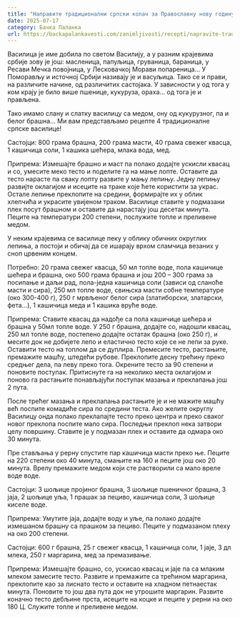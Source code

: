 ```yaml
---
title: "Направите традиционални српски колач за Православну нову годину"
date: 2025-07-17
category: Бачка Паланка
url: https://backapalankavesti.com/zanimljivosti/recepti/napravite-tradicionalni-srpski-kolac-za-pravoslavnu-novu-godinu2/
---
```


Василица је име добила по светом Василију, а у разним крајевима србије зову је још: масленица, папуљица, груваница, бараница, у Ресави Мечка повојница, у Лесковачкој Морави попареница… У Поморављу и источној Србији називају је и васуљица. Тако се и прави, на различите начине, од различитих састојака. У зависности у од тога у ком крају је било више пшенице, кукуруза, ораха… од тога је и прављена.

Тако имамо слану и слатку василицу са медом, ону од кукурузног, па и белог брашна… Ми вам представљамо рецепте 4 традиционалне српске василице!

Састојци: 800 грама брашна, 200 грама масти, 40 грама свежег квасца, 1 кашичица соли, 1 кашика шећера, млака вода, мед.

Припрема: Измешајте брашно и маст па полако додајте ускисли квасац и со, умесите меко тесто и поделите га на мање лопте. Оставите да тесто нарасте па сваку лопту развите у мању лепињу. Једну лепињу развијте оклагијом и исеците на траке које ћете користити за украс. Остале лепиње преклопите на средини, формирајте их у облик хлепчића и украсите увијеном траком. Василице ставите у подмазани плех посут брашном и оставите да нарастају још десетак минута. Пеците на температури 200 степени, послужите топле и преливене медом.

У неким крајевима се василице пеку у облику обичних округлих лепиња, а постоји и обичај да се ишарају врхом сламчица везаних у сноп црвеним концем.

Потребно: 20 грама свежег квасца, 50 мл топле воде, пола кашичице шећера и брашна, око 500 грама брашна и још 200 – 300 грама за посипање и даљи рад, пола-једна кашичица соли (зависи од сланоће масти и сира), 250 мл топле воде, свињска масти собне температуре (око 300-400 г), 250 г мрвљеног белог сира (златиборски, златарски, фета…), 1 кашичица меда и 1 кашика вруће воде.

Припрема: Ставите квасац да надође са пола кашичице шећера и брашна у 50мл топле воде. У 250 г брашна, додајте со, надошли квасац, 250 мл топле воде, постепено додајте остатак брашна (око 250 г), и месите док не добијете лепо и еластично тесто које се не лепи за руке. Оставити тесто на топлом да се дуплира. Премесите тесто, растањите, премажите машћу, штедећи рубове. Преклопите десну трећину преко средњег дела, па леву преко тога. Окрените тесто за 90 степени и поновите поступак. Притиснуте га на неколико места оклагијом и поново га растањите понављајући поступак мазања и преклапања још 2 пута.

После трећег мазања и преклапања растањите је и не мажите машћу већ поспите комадиће сира по средини теста. Ако желите округлу Василицу онда полако преклапајте тесто преко центра и преко сваког новог преклопа поспите мало сира. Последњи преклоп нека затвори целу површину. Ставите је у подмазан плех и оставите да одмара око 30 минута.

Пре стављања у рерну спустите пар кашичица масти преко ње. Пеците на 220 степени око 40 минута, смањите на 160 и пеците још око 20 минута. Врелу премажите медом који сте растворили са мало вреле воде воде.

Састојци: 3 шољице пројиног брашна, 3 шољице пшеничног брашна, 3 јаја, 2 шољице уља, 1 прашак за пециво, кашичица соли, 3 шољице киселе воде.

Припрема: Умутите јаја, додајте воду и уље, па полако додајте измешаном брашну са прашком за пециво. Пеците у подмазаном плеху на око 200 степени.

Састојци: 600 г брашна, 25 г свежег квасца, 1 кашичица соли, 1 јаје, 3 дл млека, 250 г маргарина, мед за премазивање.

Припрема: Измешајте брашно, со, ускисао квасац и јаје па са млаким млеком замесите тесто. Развите и премажите са трећином маргарина, преклопите као за лиснато тесто и оставите на хладном петнаестак минута. Поновите то још два пута док не утрошите маргарин. Развите коначно тесто дебљине прста, исеците на коцке и пеците у рерни на око 180 Ц. Служите топле и преливене медом.
